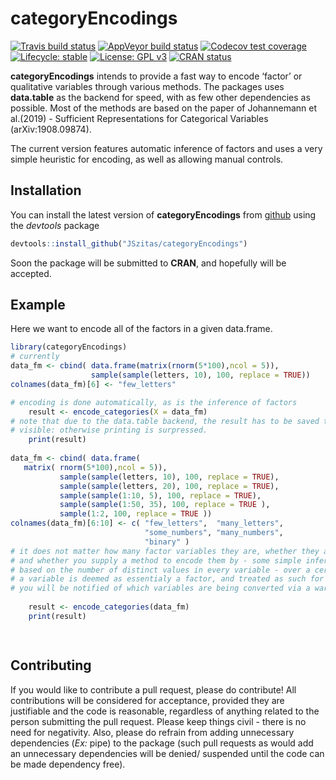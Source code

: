 
<!-- README.md is generated from README.Rmd. Please edit that file -->

# categoryEncodings

<!-- badges: start -->

[![Travis build
status](https://travis-ci.org/JSzitas/categoryEncodings.svg?branch=master)](https://travis-ci.org/JSzitas/categoryEncodings)
[![AppVeyor build
status](https://ci.appveyor.com/api/projects/status/github/JSzitas/categoryEncodings?branch=master&svg=true)](https://ci.appveyor.com/project/JSzitas/categoryEncodings)
[![Codecov test
coverage](https://codecov.io/gh/JSzitas/categoryEncodings/branch/master/graph/badge.svg)](https://codecov.io/gh/JSzitas/categoryEncodings?branch=master)
[![Lifecycle:
stable](https://img.shields.io/badge/lifecycle-stable-brightgreen.svg)](https://www.tidyverse.org/lifecycle/#stable)
[![License: GPL
v3](https://img.shields.io/badge/License-GPLv3-blue.svg)](https://www.gnu.org/licenses/gpl-3.0)
[![CRAN
status](https://www.r-pkg.org/badges/version/categoryEncodings)](https://CRAN.R-project.org/package=categoryEncodings)
<!-- badges: end -->

**categoryEncodings** intends to provide a fast way to encode ‘factor’
or qualitative variables through various methods. The packages uses
**data.table** as the backend for speed, with as few other dependencies
as possible. Most of the methods are based on the paper of Johannemann
et al.(2019) - Sufficient Representations for Categorical Variables
(arXiv:1908.09874).

The current version features automatic inference of factors and uses a
very simple heuristic for encoding, as well as allowing manual controls.

## Installation

You can install the latest version of **categoryEncodings** from
[github](https://github.com/JSzitas/categoryEncodings) using the
*devtools* package

``` r
devtools::install_github("JSzitas/categoryEncodings")
```

Soon the package will be submitted to **CRAN**, and hopefully will be
accepted.

## Example

Here we want to encode all of the factors in a given data.frame.

``` r
library(categoryEncodings)
# currently 
data_fm <- cbind( data.frame(matrix(rnorm(5*100),ncol = 5)),
                  sample(sample(letters, 10), 100, replace = TRUE))
colnames(data_fm)[6] <- "few_letters"

# encoding is done automatically, as is the inference of factors
    result <- encode_categories(X = data_fm)
# note that due to the data.table backend, the result has to be saved to an object to be 
# visible: otherwise printing is surpressed.     
    print(result)
    
data_fm <- cbind( data.frame( 
   matrix( rnorm(5*100),ncol = 5)),
           sample(sample(letters, 10), 100, replace = TRUE),
           sample(sample(letters, 20), 100, replace = TRUE),
           sample(sample(1:10, 5), 100, replace = TRUE),
           sample(sample(1:50, 35), 100, replace = TRUE ),
           sample(1:2, 100, replace = TRUE ))
colnames(data_fm)[6:10] <- c( "few_letters",  "many_letters",
                              "some_numbers", "many_numbers",
                              "binary" ) 
# it does not matter how many factor variables they are, whether they are encoded as factors
# and whether you supply a method to encode them by - some simple inference of factors is done
# based on the number of distinct values in every variable - over a certain threshold 
# a variable is deemed as essentialy a factor, and treated as such for conversion 
# you will be notified of which variables are being converted via a warning
    
    result <- encode_categories(data_fm)
    print(result)

 
```

## Contributing

If you would like to contribute a pull request, please do contribute\!
All contributions will be considered for acceptance, provided they are
justifiable and the code is reasonable, regardless of anything related
to the person submitting the pull request. Please keep things civil -
there is no need for negativity. Also, please do refrain from adding
unnecessary dependencies (*Ex:* pipe) to the package (such pull requests
as would add an unnecessary dependencies will be denied/ suspended until
the code can be made dependency free).
